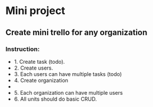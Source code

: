 <h1>Mini project</h1>
<h2>Create mini trello for any organization</h2>
<h3>Instruction:</h3>
<ul>
  <li>1. Create task (todo).</li>
  <li>2. Create users.</li>
  <li>3. Each users can have multiple tasks (todo)</li>
  <li>4. Create organization<li>
  <li>5. Each organization can have multiple users</li>
  <li>6. All units should do basic CRUD.</li>
</ul>